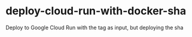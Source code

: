# deploy-cloud-run-with-docker-sha
Deploy to Google Cloud Run with the tag as input, but deploying the sha
